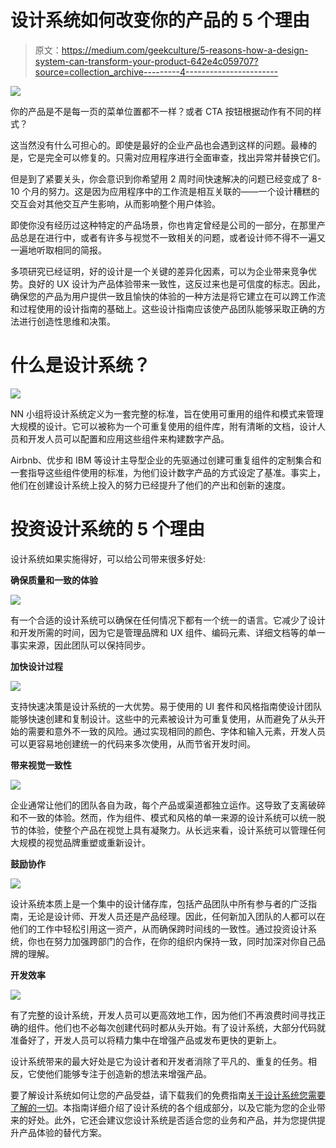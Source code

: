 # 设计系统如何改变你的产品的 5 个理由

> 原文：<https://medium.com/geekculture/5-reasons-how-a-design-system-can-transform-your-product-642e4c059707?source=collection_archive---------4----------------------->

![](img/a01f105b854d4748db6d55efa72874cc.png)

你的产品是不是每一页的菜单位置都不一样？或者 CTA 按钮根据动作有不同的样式？

这当然没有什么可担心的。即使是最好的企业产品也会遇到这样的问题。最棒的是，它是完全可以修复的。只需对应用程序进行全面审查，找出异常并替换它们。

但是到了紧要关头，你会意识到你希望用 2 周时间快速解决的问题已经变成了 8-10 个月的努力。这是因为应用程序中的工作流是相互关联的——一个设计糟糕的交互会对其他交互产生影响，从而影响整个用户体验。

即使你没有经历过这种特定的产品场景，你也肯定曾经是公司的一部分，在那里产品总是在进行中，或者有许多与视觉不一致相关的问题，或者设计师不得不一遍又一遍地听取相同的简报。

多项研究已经证明，好的设计是一个关键的差异化因素，可以为企业带来竞争优势。良好的 UX 设计为产品体验带来一致性，这反过来也是可信度的标志。因此，确保您的产品为用户提供一致且愉快的体验的一种方法是将它建立在可以跨工作流和过程使用的设计指南的基础上。这些设计指南应该使产品团队能够采取正确的方法进行创造性思维和决策。

# 什么是设计系统？

![](img/c66801582a1fdb40cabc50a4465079e3.png)

NN 小组将设计系统定义为一套完整的标准，旨在使用可重用的组件和模式来管理大规模的设计。它可以被称为一个可重复使用的组件库，附有清晰的文档，设计人员和开发人员可以配置和应用这些组件来构建数字产品。

Airbnb、优步和 IBM 等设计主导型企业的先驱通过创建可重复组件的定制集合和一套指导这些组件使用的标准，为他们设计数字产品的方式设定了基准。事实上，他们在创建设计系统上投入的努力已经提升了他们的产出和创新的速度。

# 投资设计系统的 5 个理由

设计系统如果实施得好，可以给公司带来很多好处:

**确保质量和一致的体验**

![](img/4b09cd9b9964ce899b11a5a43fded040.png)

有一个合适的设计系统可以确保在任何情况下都有一个统一的语言。它减少了设计和开发所需的时间，因为它是管理品牌和 UX 组件、编码元素、详细文档等的单一事实来源，因此团队可以保持同步。

**加快设计过程**

![](img/b57e84d627fabbc8e7e4f406f09291bc.png)

支持快速决策是设计系统的一大优势。易于使用的 UI 套件和风格指南使设计团队能够快速创建和复制设计。这些中的元素被设计为可重复使用，从而避免了从头开始的需要和意外不一致的风险。通过实现相同的颜色、字体和输入元素，开发人员可以更容易地创建统一的代码来多次使用，从而节省开发时间。

**带来视觉一致性**

![](img/485d72b35818576484bd575c6174fb0b.png)

企业通常让他们的团队各自为政，每个产品或渠道都独立运作。这导致了支离破碎和不一致的体验。然而，作为组件、模式和风格的单一来源的设计系统可以统一脱节的体验，使整个产品在视觉上具有凝聚力。从长远来看，设计系统可以管理任何大规模的视觉品牌重塑或重新设计。

**鼓励协作**

![](img/60e660743e0ca74f6c4e68d8c3d90be0.png)

设计系统本质上是一个集中的设计储存库，包括产品团队中所有参与者的广泛指南，无论是设计师、开发人员还是产品经理。因此，任何新加入团队的人都可以在他们的工作中轻松引用这一资产，从而确保跨时间线的一致性。通过投资设计系统，你也在努力加强跨部门的合作，在你的组织内保持一致，同时加深对你自己品牌的理解。

**开发效率**

![](img/be348ed520b4d053aaa9e0c6d1e8b9d1.png)

有了完整的设计系统，开发人员可以更高效地工作，因为他们不再浪费时间寻找正确的组件。他们也不必每次创建代码时都从头开始。有了设计系统，大部分代码就准备好了，开发人员可以将精力集中在增强产品或发布更快的更新上。

设计系统带来的最大好处是它为设计者和开发者消除了平凡的、重复的任务。相反，它使他们能够专注于创造新的想法来增强产品。

要了解设计系统如何让您的产品受益，请下载我们的免费指南[关于设计系统您需要了解的一切](https://www.koruux.com/uxfreebies/design-system/)。本指南详细介绍了设计系统的各个组成部分，以及它能为您的企业带来的好处。此外，它还会建议您设计系统是否适合您的业务和产品，并为您提供提升产品体验的替代方案。